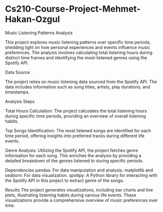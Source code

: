# Cs210-Course-Project-Mehmet-Hakan-Ozgul

Music Listening Patterns Analysis

This project explores music listening patterns over specific time periods, shedding light on how personal experiences and events influence music preferences. The analysis involves calculating total listening hours during distinct time frames and identifying the most-listened genres using the Spotify API.

Data Source

The project relies on music listening data sourced from the Spotify API. The data includes information such as song titles, artists, play durations, and timestamps.

Analysis Steps

Total Hours Calculation: The project calculates the total listening hours during specific time periods, providing an overview of overall listening habits.

Top Songs Identification: The most listened songs are identified for each time period, offering insights into preferred tracks during different life events.

Genre Analysis: Utilizing the Spotify API, the project fetches genre information for each song. This enriches the analysis by providing a detailed breakdown of the genres listened to during specific periods.

Dependencies
pandas: For data manipulation and analysis.
matplotlib and seaborn: For data visualization.
spotipy: A Python library for interacting with the Spotify API in this project to extract genre of the songs.

Results
The project generates visualizations, including bar charts and line plots, illustrating listening habits during various life events. These visualizations provide a comprehensive overview of music preferences over time.

